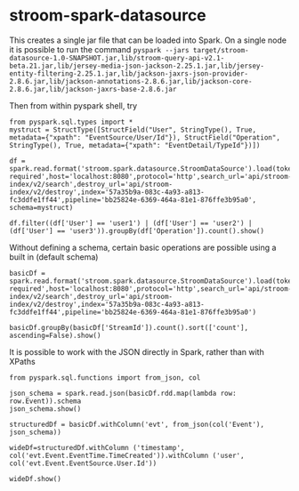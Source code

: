 # stroom-spark-datasource
This creates a single jar file that can be loaded into Spark.
On a single node it is possible to run the command
`
pyspark --jars target/stroom-datasource-1.0-SNAPSHOT.jar,lib/stroom-query-api-v2.1-beta.21.jar,lib/jersey-media-json-jackson-2.25.1.jar,lib/jersey-entity-filtering-2.25.1.jar,lib/jackson-jaxrs-json-provider-2.8.6.jar,lib/jackson-annotations-2.8.6.jar,lib/jackson-core-2.8.6.jar,lib/jackson-jaxrs-base-2.8.6.jar
`

Then from within pyspark shell, try
```
from pyspark.sql.types import *
mystruct = StructType([StructField("User", StringType(), True, metadata={"xpath": "EventSource/User/Id"}), StructField("Operation", StringType(), True, metadata={"xpath": "EventDetail/TypeId"})])

df = spark.read.format('stroom.spark.datasource.StroomDataSource').load(token='not required',host='localhost:8080',protocol='http',search_url='api/stroom-index/v2/search',destroy_url='api/stroom-index/v2/destroy',index='57a35b9a-083c-4a93-a813-fc3ddfe1ff44',pipeline='bb25824e-6369-464a-81e1-876ffe3b95a0', schema=mystruct)

df.filter((df['User'] == 'user1') | (df['User'] == 'user2') | (df['User'] == 'user3')).groupBy(df['Operation']).count().show()

```

Without defining a schema, certain basic operations are possible using a built in (default schema)
```
basicDf = spark.read.format('stroom.spark.datasource.StroomDataSource').load(token='not required',host='localhost:8080',protocol='http',search_url='api/stroom-index/v2/search',destroy_url='api/stroom-index/v2/destroy',index='57a35b9a-083c-4a93-a813-fc3ddfe1ff44',pipeline='bb25824e-6369-464a-81e1-876ffe3b95a0')

basicDf.groupBy(basicDf['StreamId']).count().sort(['count'], ascending=False).show()
```

It is possible to work with the JSON directly in Spark, rather than with XPaths
```
from pyspark.sql.functions import from_json, col

json_schema = spark.read.json(basicDf.rdd.map(lambda row: row.Event)).schema
json_schema.show()

structuredDf = basicDf.withColumn('evt', from_json(col('Event'), json_schema))

wideDf=structuredDf.withColumn ('timestamp', col('evt.Event.EventTime.TimeCreated')).withColumn ('user', col('evt.Event.EventSource.User.Id'))

wideDf.show()
```


